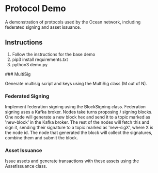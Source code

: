 # Protocol Demo

A demonstration of protocols used by the Ocean network, including federated signing and asset issuance.

## Instructions
1. Follow the instructions for the base demo
2. pip3 install requirements.txt
3. python3 demo.py

### MultiSig

Generate multisig script and keys using the MultiSig class (M out of N).

### Federated Signing

Implement federation signing using the BlockSigning class. Federation signing uses a Kafka broker. Nodes take turns proposing / signing blocks. One node will generate a new block hex and send it to a topic marked as 'new-block' in the Kafka broker. The rest of the nodes will fetch this and sign it, sending their signature to a topic marked as 'new-sigX', where X is the node id. The node that generated the block will collect the signatures, combine them and submit the block.

### Asset Issuance

Issue assets and generate transactions with these assets using the AssetIssuance class.
